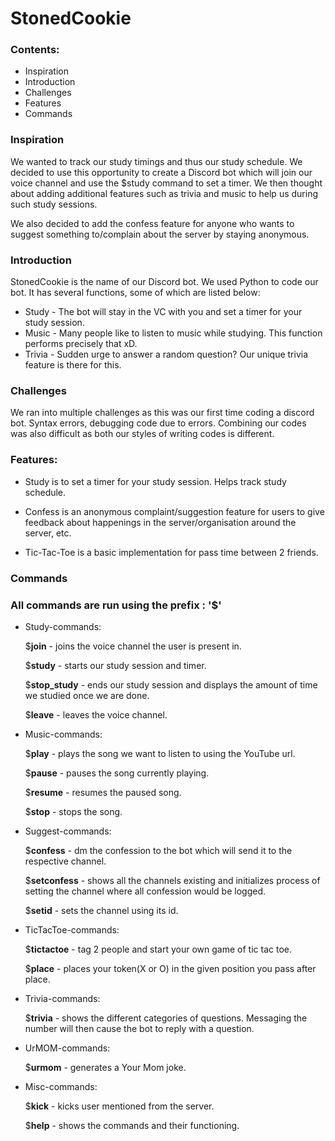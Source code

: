 # StonedCookie

### Contents:
* Inspiration
* Introduction
* Challenges
* Features
* Commands

### Inspiration

We wanted to track our study timings and thus our study schedule. We decided to use this opportunity to create a Discord bot which will join our voice channel and use the $study command to set a timer. We then thought about adding additional features such as trivia and music to help us during such study sessions.

We also decided to add the confess feature for anyone who wants to suggest something to/complain about the server by staying anonymous.

### Introduction

StonedCookie is the name of our Discord bot.
We used Python to code our bot. It has several functions, some of which are listed below:

* Study - The bot will stay in the VC with you and set a timer for your study session.
* Music - Many people like to listen to music while studying. This function performs precisely that xD.
* Trivia - Sudden urge to answer a random question? Our unique trivia feature is there for this.

### Challenges

We ran into multiple challenges as this was our first time coding a discord bot. Syntax errors, debugging code due to errors. Combining our codes was also difficult as both our styles of writing codes is different.

### Features:

* Study is to set a timer for your study session. Helps track study schedule.

* Confess is an anonymous complaint/suggestion feature for users to give feedback about happenings in the server/organisation around the server, etc.

* Tic-Tac-Toe is a basic implementation for pass time between 2 friends.

### Commands

### All commands are run using the prefix : '$'

* Study-commands:

    $**join** - joins the voice channel the user is present in.
    
    $**study** - starts our study session and timer.
    
    $**stop_study** - ends our study session and displays the amount of time we studied once we are done.
    
    $**leave** - leaves the voice channel.
    
* Music-commands:

    $**play** - plays the song we want to listen to using the YouTube url.
    
    $**pause** - pauses the song currently playing.
    
    $**resume** - resumes the paused song.
    
    $**stop** - stops the song.
    
* Suggest-commands:
    
    $**confess** - dm the confession to the bot which will send it to the respective channel.
    
    $**setconfess** - shows all the channels existing and initializes process of setting the channel where all confession would be logged.
    
    $**setid** - sets the channel using its id.
    
* TicTacToe-commands:
    
    $**tictactoe** - tag 2 people and start your own game of tic tac toe.
    
    $**place** - places your token(X or O) in the given position you pass after place.
    
* Trivia-commands:
    
    $**trivia** - shows the different categories of questions. Messaging the number will then cause the bot to reply with a question.
    
* UrMOM-commands:
    
    $**urmom** - generates a Your Mom joke.
    
* Misc-commands:
    
    $**kick** - kicks user mentioned from the server.
    
    $**help** - shows the commands and their functioning.
    
